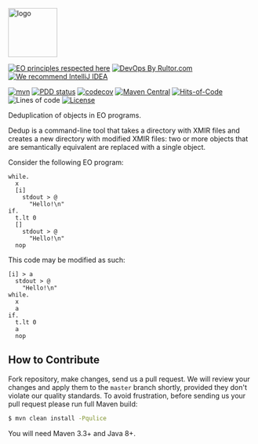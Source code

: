 <img alt="logo" src="https://www.objectionary.com/cactus.svg" height="100px" />

[![EO principles respected here](https://www.elegantobjects.org/badge.svg)](https://www.elegantobjects.org)
[![DevOps By Rultor.com](http://www.rultor.com/b/objectionary/dedup)](http://www.rultor.com/p/objectionary/dedup)
[![We recommend IntelliJ IDEA](https://www.elegantobjects.org/intellij-idea.svg)](https://www.jetbrains.com/idea/)

[![mvn](https://github.com/objectionary/dedup/actions/workflows/mvn.yml/badge.svg?branch=master)](https://github.com/objectionary/dedup/actions/workflows/mvn.yml)
[![PDD status](http://www.0pdd.com/svg?name=objectionary/dedup)](http://www.0pdd.com/p?name=objectionary/dedup)
[![codecov](https://codecov.io/gh/objectionary/dedup/branch/master/graph/badge.svg)](https://codecov.io/gh/objectionary/dedup)
[![Maven Central](https://img.shields.io/maven-central/v/org.eolang/dedup.svg)](https://maven-badges.herokuapp.com/maven-central/org.eolang/dedup)
[![Hits-of-Code](https://hitsofcode.com/github/objectionary/dedup)](https://hitsofcode.com/view/github/objectionary/dedup)
![Lines of code](https://img.shields.io/tokei/lines/github/objectionary/dedup)
[![License](https://img.shields.io/badge/license-MIT-green.svg)](https://github.com/objectionary/dedup/blob/master/LICENSE.txt)

Deduplication of objects in EO programs.

Dedup is a command-line tool that takes a directory with XMIR files and creates a new directory with modified XMIR files: two or more objects that are semantically equivalent are replaced with a single object.

Consider the following EO program:

```
while.
  x
  [i]
    stdout > @
      "Hello!\n"
if.
  t.lt 0
  []
    stdout > @
      "Hello!\n"
  nop
```

This code may be modified as such:

```
[i] > a
  stdout > @
    "Hello!\n"
while.
  x
  a
if.
  t.lt 0
  a
  nop
```

## How to Contribute

Fork repository, make changes, send us a pull request.
We will review your changes and apply them to the `master` branch shortly,
provided they don't violate our quality standards. To avoid frustration,
before sending us your pull request please run full Maven build:

```bash
$ mvn clean install -Pqulice
```

You will need Maven 3.3+ and Java 8+.
